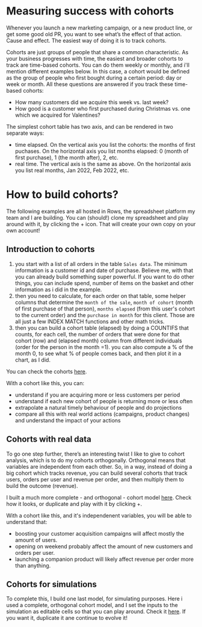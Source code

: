 # Measuring success with cohorts

Whenever you launch a new marketing campaign, or a new product line, or get some good old PR, you want to see what’s the effect of that action. Cause and effect. The easiest way of doing it is to track cohorts.

Cohorts are just groups of people that share a common characteristic. As your business progresses with time, the easiest and broader cohorts to track are time-based cohorts. You can do them weekly or monthly, and i'll mention different examples below. In this case, a cohort would be defined as the group of people who first bought during a certain period: day or week or month. All these questions are answered if you track these time-based cohorts:
- How many customers did we acquire this week vs. last week? 
- How good is a customer who first purchased during Christmas vs. one which we acquired for Valentines? 

The simplest cohort table has two axis, and can be rendered in two separate ways:
- time elapsed. On the vertical axis you list the cohorts: the months of first puchases. On the horizontal axis you list months elapsed: 0 (month of first purchase), 1 (the month after), 2, etc.
- real time. The vertical axis is the same as above. On the horizontal axis you list real months, Jan 2022, Feb 2022, etc.

# How to build cohorts?

The following examples are all hosted in Rows, the spreadsheet platform my team and I are building. You can (should!) clone my spreadsheet and play around with it, by clicking the + icon. That will create your own copy on your own account!

## Introduction to cohorts 

1. you start with a list of all orders in the table `Sales data`. The minimum information is a customer id and date of purchase. Believe me, with that you can already build something super powerful. If you want to do other things, you can include spend, number of items on the basket and other information as i did in the example.
2. then you need to calculate, for each order on that table, some helper columns that determine the `month of the sale`, `month of cohort` (month of first purchase of that person), `months elapsed` (from this user's cohort to the current order) and the `purchase in month` for this client. Those are all just a few INDEX MATCH functions and other math tricks.
3. then you can build a cohort table (elapsed) by doing a COUNTIFS that counts, for each cell, the number of orders that were done for that cohort (row) and (elapsed month) column from different individuals (order for the person in the month =1). you can also compute a % of the month 0, to see what % of people comes back, and then plot it in a chart, as I did.

You can check the cohorts [here](https://rows.com/humberto/analytics/cohorts-introduction-6EEmgZhfuc2euqbFWCyWTx/live). 

With a cohort like this, you can:

* understand if you are acquiring more or less customers per period
* understand if each new cohort of people is returning more or less often
* extrapolate a natural timely behaviour of people and do projections
* compare all this with real world actions (campaigns, product changes) and understand the impact of your actions

## Cohorts with real data

To go one step further, there’s an interesting twist I like to give to cohort analysis, which is to do my cohorts orthogonally. Orthogonal means that variables are independent from each other. So, in a way, instead of doing a big cohort which tracks revenue, you can build several cohorts that track users, orders per user and revenue per order, and then multiply them to build the outcome (revenue).

I built a much more complete - and orthogonal - cohort model [here](https://rows.com/humberto/analytics/cohorts-for-e-commerce-real-data-7AgSTMDhctsstfl7hUQMxN/a8e012a4-8fb2-44b3-8f70-f1ccbb124fa3/live). Check how it looks, or duplicate and play with it by clicking +.

With a cohort like this, and it's independenent variables, you will be able to understand that:

* boosting your customer acquisition campaigns will affect mostly the amount of users.
* opening on weekend probably affect the amount of new customers and orders per user.
* launching a companion product will likely affect revenue per order more than anything.

## Cohorts for simulations

To complete this, I build one last model, for simulating purposes. Here i used a complete, orthogonal cohort model, and I set the inputs to the simulation as editable cells so that you can play around. Check it [here](https://rows.com/humberto/analytics/cohorts-for-e-commerce-simulator-2tyl566FH2bc8fNtbMvmyI/6ce4e9ad-2e74-47a3-9886-99891384d424/live). If you want it, duplicate it ane continue to evolve it!


